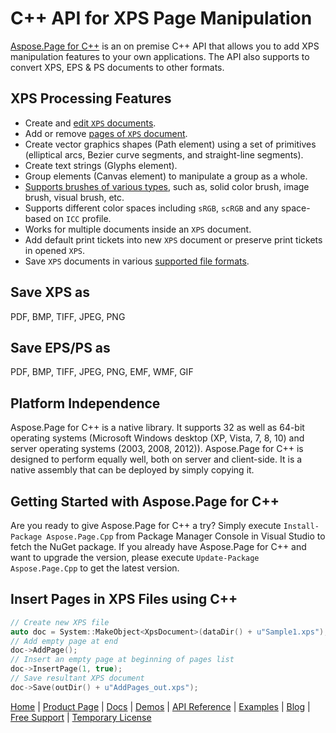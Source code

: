# C++ API for XPS Page Manipulation

[Aspose.Page for C++](https://products.aspose.com/page/cpp) is an on premise C++ API that allows you to add XPS manipulation features to your own applications. The API also supports to convert XPS, EPS & PS documents to other formats.

## XPS Processing Features

- Create and [edit `XPS` documents](https://docs.aspose.com/page/cpp/add-text-in-xps-document/).
- Add or remove [pages of `XPS` document](https://docs.aspose.com/page/cpp/add-pages-to-xps-document/).
- Create vector graphics shapes (Path element) using a set of primitives (elliptical arcs, Bezier curve segments, and straight-line segments).
- Create text strings (Glyphs element).
- Group elements (Canvas element) to manipulate a group as a whole.
- [Supports brushes of various types](https://docs.aspose.com/page/cpp/add-grid-using-visual-brush/), such as, solid color brush, image brush, visual brush, etc.
- Supports different color spaces including `sRGB`, `scRGB` and any space-based on `ICC` profile.
- Works for multiple documents inside an `XPS` document.
- Add default print tickets into new `XPS` document or preserve print tickets in opened `XPS`.
- Save `XPS` documents in various [supported file formats](https://docs.aspose.com/page/cpp/supported-file-formats/).

## Save XPS as

PDF, BMP, TIFF, JPEG, PNG

## Save EPS/PS as

PDF, BMP, TIFF, JPEG, PNG, EMF, WMF, GIF

## Platform Independence

Aspose.Page for C++ is a native library. It supports 32 as well as 64-bit operating systems (Microsoft Windows desktop (XP, Vista, 7, 8, 10) and server operating systems (2003, 2008, 2012)). Aspose.Page for C++ is designed to perform equally well, both on server and client-side. It is a native assembly that can be deployed by simply copying it.

## Getting Started with Aspose.Page for C++

Are you ready to give Aspose.Page for C++ a try? Simply execute `Install-Package Aspose.Page.Cpp` from Package Manager Console in Visual Studio to fetch the NuGet package. If you already have Aspose.Page for C++ and want to upgrade the version, please execute `Update-Package Aspose.Page.Cpp` to get the latest version.

## Insert Pages in XPS Files using C++

```cpp
// Create new XPS file
auto doc = System::MakeObject<XpsDocument>(dataDir() + u"Sample1.xps");
// Add empty page at end
doc->AddPage();
// Insert an empty page at beginning of pages list
doc->InsertPage(1, true);
// Save resultant XPS document
doc->Save(outDir() + u"AddPages_out.xps");
```

[Home](https://www.aspose.com/) | [Product Page](https://products.aspose.com/page/cpp) | [Docs](https://docs.aspose.com/page/cpp/) | [Demos](https://products.aspose.app/page/family) | [API Reference](https://apireference.aspose.com/page/cpp) | [Examples](https://github.com/aspose-page/Aspose.Page-for-C) | [Blog](https://blog.aspose.com/category/page/) | [Free Support](https://forum.aspose.com/c/page) |  [Temporary License](https://purchase.aspose.com/temporary-license)
